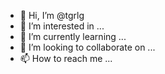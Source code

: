- 👋 Hi, I’m @tgrlg
- 👀 I’m interested in ...
- 🌱 I’m currently learning ...
- 💞️ I’m looking to collaborate on ...
- 📫 How to reach me ...

<!---
tgrlg/tgrlg is a ✨ special ✨ repository because its `README.md` (this file) appears on your GitHub profile.
You can click the Preview link to take a look at your changes.
--->
